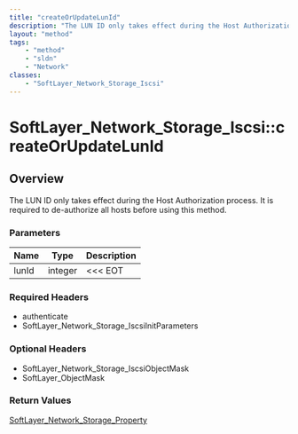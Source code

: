 ```yaml
---
title: "createOrUpdateLunId"
description: "The LUN ID only takes effect during the Host Authorization process. It is required to de-authorize all hosts before usin... "
layout: "method"
tags:
    - "method"
    - "sldn"
    - "Network"
classes:
    - "SoftLayer_Network_Storage_Iscsi"
---
```

# SoftLayer_Network_Storage_Iscsi::createOrUpdateLunId
## Overview 
The LUN ID only takes effect during the Host Authorization process. It is required to de-authorize all hosts before using this method. 

### Parameters 
|Name | Type | Description |
| --- | --- | --- |
|lunId| integer| <<< EOT|


### Required Headers
* authenticate
* SoftLayer_Network_Storage_IscsiInitParameters

### Optional Headers
* SoftLayer_Network_Storage_IscsiObjectMask
* SoftLayer_ObjectMask

### Return Values
<a href='/reference/datatypes/SoftLayer_Network_Storage_Property'>SoftLayer_Network_Storage_Property </a>

